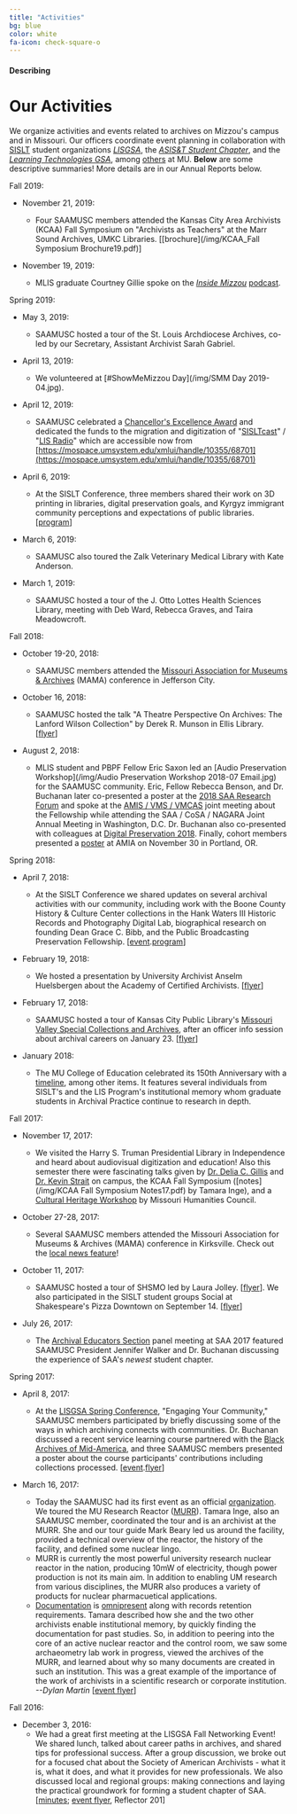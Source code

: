 ```yaml
---
title: "Activities"
bg: blue
color: white
fa-icon: check-square-o
---
```


#### Describing

# Our Activities

We organize activities and events related to archives on Mizzou's campus and in Missouri. Our officers coordinate event planning in collaboration with [SISLT](http://sislt.missouri.edu/student-groups/) student organizations *[LISGSA](https://orgsync.com/47098/chapter)*, the *[ASIS&T Student Chapter](https://orgsync.com/46996/chapter)*, and the *[Learning Technologies GSA](https://orgsync.com/79281/chapter)*, among [others](https://orgsync.com/47259/chapter) at MU. **Below** are some descriptive summaries! More details are in our Annual Reports below. 

Fall 2019:

- November 21, 2019:
  * Four SAAMUSC members attended the Kansas City Area Archivists (KCAA) Fall Symposium on "Archivists as Teachers" at the Marr Sound Archives, UMKC Libraries. [[brochure](/img/KCAA_Fall Symposium Brochure19.pdf)]

- November 19, 2019:
  * MLIS graduate Courtney Gillie spoke on the *[Inside Mizzou](https://twitter.com/Mizzou/status/1196895097834487808)* [podcast](/img/InsideMizzou-21st-Century.jpg).

Spring 2019:

- May 3, 2019:
  * SAAMUSC hosted a tour of the St. Louis Archdiocese Archives, co-led by our Secretary, Assistant Archivist Sarah Gabriel.

- April 13, 2019:
  * We volunteered at [#ShowMeMizzou Day](/img/SMM Day 2019-04.jpg).

- April 12, 2019:
  * SAAMUSC celebrated a [Chancellor's Excellence Award](/img/CEA2019.jpg) and dedicated the funds to the migration and digitization of "[SISLTcast](http://sisltcast.missouri.edu/)" / "[LIS Radio](http://lisradio.missouri.edu/)" which are accessible now from [https://mospace.umsystem.edu/xmlui/handle/10355/68701](https://mospace.umsystem.edu/xmlui/handle/10355/68701) 
  
- April 6, 2019:
  * At the SISLT Conference, three members shared their work on 3D printing in libraries, digital preservation goals, and Kyrgyz immigrant community perceptions and expectations of public libraries. [[program](/img/SISLTcon19_program.pdf)]

- March 6, 2019:
  * SAAMUSC also toured the Zalk Veterinary Medical Library with Kate Anderson.

- March 1, 2019:
  * SAAMUSC hosted a tour of the J. Otto Lottes Health Sciences Library, meeting with Deb Ward, Rebecca Graves, and Taira Meadowcroft.

Fall 2018:

- October 19-20, 2018:
  * SAAMUSC members attended the [Missouri Association for Museums & Archives](http://missourimuseums.org/events/) (MAMA) conference in Jefferson City.

- October 16, 2018:
  * SAAMUSC hosted the talk "A Theatre Perspective On Archives: The Lanford Wilson Collection" by Derek R. Munson in Ellis Library. [[flyer](/img/SAAMUSC_2018munson.jpg)]

- August 2, 2018:
  * MLIS student and PBPF Fellow Eric Saxon led an [Audio Preservation Workshop](/img/Audio Preservation Workshop 2018-07 Email.jpg) for the SAAMUSC community. Eric, Fellow Rebecca Benson, and Dr. Buchanan later co-presented a poster at the [2018 SAA Research Forum](https://www2.archivists.org/am2018/research-forum-2018/agenda) and spoke at the [AMIS / VMS / VMCAS](https://sched.co/ESnJ) joint meeting about the Fellowship while attending the SAA / CoSA / NAGARA Joint Annual Meeting in Washington, D.C.  Dr. Buchanan also co-presented with colleagues at [Digital Preservation 2018](https://sched.co/FVBu). Finally, cohort members presented a [poster](http://www.amiaconference.net/poster-presentations/) at AMIA on November 30 in Portland, OR.

Spring 2018:

- April 7, 2018:
  * At the SISLT Conference we shared updates on several archival activities with our community, including work with the Boone County History & Culture Center collections in the Hank Waters III Historic Records and Photography Digital Lab, biographical research on founding Dean Grace C. Bibb, and the Public Broadcasting Preservation Fellowship. [[event](/img/SISLTcon18.jpg).[program](/img/SISLTcon18_program.pdf)]

- February 19, 2018:
  * We hosted a presentation by University Archivist Anselm Huelsbergen about the Academy of Certified Archivists. [[flyer](/img/SAAMUSC_2018CA.png)]

- February 17, 2018:
  * SAAMUSC hosted a tour of Kansas City Public Library's [Missouri Valley Special Collections and Archives](http://www.kchistory.org/content/about-missouri-valley-special-collections), after an officer info session about archival careers on January 23. [[flyer](/img/SAAMUSC_info2018.png)]
  
- January 2018:
  * The MU College of Education celebrated its 150th Anniversary with a [timeline](https://education.missouri.edu/150-2/), among other items. It features several individuals from SISLT's and the LIS Program's institutional memory whom graduate students in Archival Practice continue to research in depth.

Fall 2017:

- November 17, 2017:
  * We visited the Harry S. Truman Presidential Library in Independence and heard about audiovisual digitization and education! Also this semester there were fascinating talks given by [Dr. Delia C. Gillis](/img/Gillis2017.jpg) and [Dr. Kevin Strait](/img/nmaahc_strait.png) on campus, the KCAA Fall Symposium ([notes](/img/KCAA Fall Symposium Notes17.pdf) by Tamara Inge), and a [Cultural Heritage Workshop](/img/mhc_Workshop_Aurora.pdf) by Missouri Humanities Council.

- October 27-28, 2017:
  * Several SAAMUSC members attended the Missouri Association for Museums & Archives (MAMA) conference in Kirksville. Check out the [local news feature](https://ktvo.com/news/local/missouri-archivists-learn-from-kirksvilles-best)!

- October 11, 2017:
  * SAAMUSC hosted a tour of SHSMO led by Laura Jolley. [[flyer](/img/SAAMUSC_2017_SHSMO.jpg)]. We also participated in the SISLT student groups Social at Shakespeare's Pizza Downtown on September 14. [[flyer](/img/SISLT_Social2017.jpg)]

- July 26, 2017:
  * The [Archival Educators Section](https://sched.co/ADFH) panel meeting at SAA 2017 featured SAAMUSC President Jennifer Walker and Dr. Buchanan discussing the experience of SAA's *newest* student chapter.
  
Spring 2017:

- April 8, 2017:
  * At the [LISGSA Spring Conference](http://mulisgsa.blogspot.com/2017/02/coming-soon-5th-annual-lisgsa-conference.html), "Engaging Your Community," SAAMUSC members participated by briefly discussing some of the ways in which archiving connects with communities. Dr. Buchanan discussed a recent service learning course partnered with the [Black Archives of Mid-America](http://mulisgsa.blogspot.com/2017/02/looking-for-archives-experience-take.html), and three SAAMUSC members presented a poster about the course participants' contributions including collections processed. [[event](/img/LISGSACon17.jpg).[flyer](/img/LISGSACon17.pdf)]

- March 16, 2017:
  * Today the SAAMUSC had its first event as an official [organization](https://twitter.com/SAAMUSC/status/842739990681542658). We toured the MU Research Reactor ([MURR](https://twitter.com/SAAMUSC/status/842743034936803328)). Tamara Inge, also an SAAMUSC member, coordinated the tour and is an archivist at the MURR. She and our tour guide Mark Beary led us around the facility, provided a technical overview of the reactor, the history of the facility, and defined some nuclear lingo. 
  * MURR is currently the most powerful university research nuclear reactor in the nation, producing 10mW of electricity, though power production is not its main aim. In addition to enabling UM research from various disciplines, the MURR also produces a variety of products for nuclear pharmacuetical applications. 
  * [Documentation](https://twitter.com/SAAMUSC/status/842740437580439556) is [omnipresent](https://twitter.com/SAAMUSC/status/842742679708614658) along with records retention requirements. Tamara described how she and the two other archivists enable institutional memory, by quickly finding the documentation for past studies. So, in addition to peering into the core of an active nuclear reactor and the control room, we saw some archaeometry lab work in progress, viewed the archives of the MURR, and learned about why so many documents are created in such an institution. This was a great example of the importance of the work of archivists in a scientific research or corporate institution. *--Dylan Martin* [[event flyer](/img/SAAMUSCreactorTour.png)]
  
Fall 2016:

- December 3, 2016:
  * We had a great first meeting at the LISGSA Fall Networking Event! We shared lunch, talked about career paths in archives, and shared tips for professional success. After a group discussion, we broke out for a focused chat about the Society of American Archivists - what it is, what it does, and what it provides for new professionals. We also discussed local and regional groups: making connections and laying the practical groundwork for forming a student chapter of SAA. [[minutes](/img/SAA_minutes_20161203.pdf); [event flyer](/img/LISGSA-Fall2016.jpg), Reflector 201]
